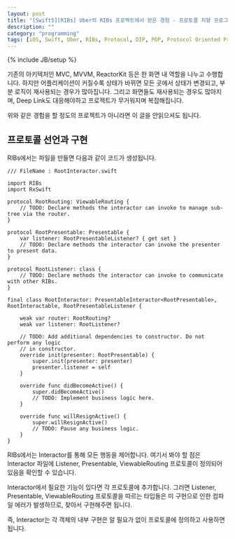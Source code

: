 ```yaml
---
layout: post
title: "[Swift5][RIBs] Uber의 RIBs 프로젝트에서 얻은 경험 - 프로토콜 지향 프로그래밍"
description: ""
category: "programming"
tags: [iOS, Swift, Uber, RIBs, Protocol, DIP, POP, Protocol Oriented Programming]
---
```

{% include JB/setup %}

기존의 아키텍처인 MVC, MVVM, ReactorKit 등은 한 화면 내 역할을 나누고 수행합니다. 하지만 어플리케이션이 커질수록 상태가 바뀌면 모든 곳에서 상태가 변경되고, 부분 로직이 재사용되는 경우가 많아집니다. 그리고 화면들도 재사용되는 경우도 많아지며, Deep Link도 대응해야하고 프로젝트가 무거워지며 복잡해집니다.

위와 같은 경험을 할 정도의 프로젝트가 아니라면 이 글을 안읽으셔도 됩니다.

## 프로토콜 선언과 구현 

RIBs에서는 파일을 만들면 다음과 같이 코드가 생성됩니다.

```
/// FileName : RootInteractor.swift

import RIBs
import RxSwift

protocol RootRouting: ViewableRouting {
    // TODO: Declare methods the interactor can invoke to manage sub-tree via the router.
}

protocol RootPresentable: Presentable {
    var listener: RootPresentableListener? { get set }
    // TODO: Declare methods the interactor can invoke the presenter to present data.
}

protocol RootListener: class {
    // TODO: Declare methods the interactor can invoke to communicate with other RIBs.
}

final class RootInteractor: PresentableInteractor<RootPresentable>, RootInteractable, RootPresentableListener {

    weak var router: RootRouting?
    weak var listener: RootListener?

    // TODO: Add additional dependencies to constructor. Do not perform any logic
    // in constructor.
    override init(presenter: RootPresentable) {
        super.init(presenter: presenter)
        presenter.listener = self
    }

    override func didBecomeActive() {
        super.didBecomeActive()
        // TODO: Implement business logic here.
    }

    override func willResignActive() {
        super.willResignActive()
        // TODO: Pause any business logic.
    }
}
```

RIBs에서는 Interactor를 통해 모든 행동을 제어합니다. 여기서 봐야 할 점은 Interactor 파일에 Listener, Presentable, ViewableRouting 프로토콜이 정의되어 있음을 확인할 수 있습니다. 

Interactor에서 필요한 기능이 있다면 각 프로토콜에 추가합니다. 그러면 Listener, Presentable, ViewableRouting 프로토콜을 따르는 타입들은 미 구현으로 인한 컴파일 에러가 발생하므로, 찾아서 구현해주면 됩니다.

즉, Interactor는 각 객체의 내부 구현은 알 필요가 없이 프로토콜에 정의하고 사용하면 됩니다. 

